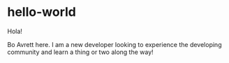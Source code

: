# hello-world

Hola!

Bo Avrett here. I am a new developer looking to experience the developing community and learn a thing or two along the way! 
